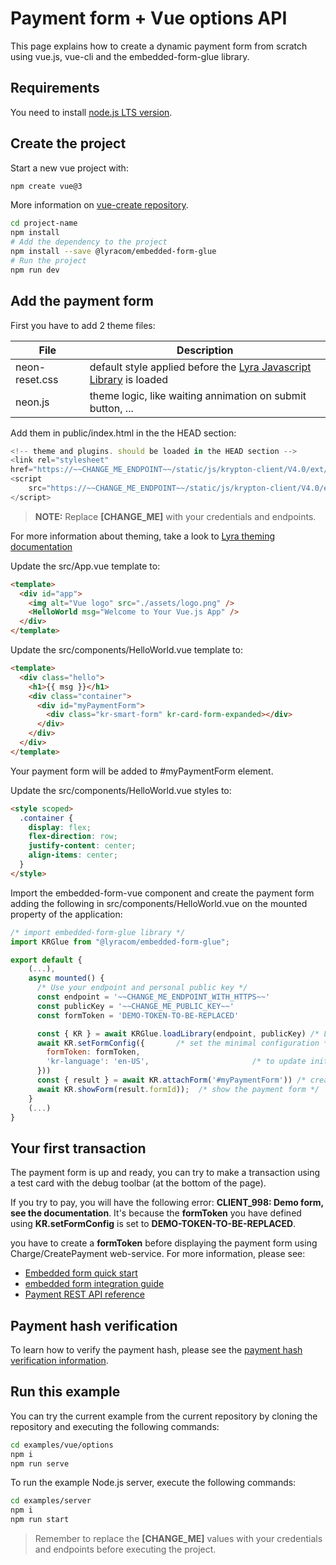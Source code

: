 # Payment form + Vue options API

This page explains how to create a dynamic payment form from scratch using
vue.js, vue-cli and the embedded-form-glue library.

## Requirements

You need to install [node.js LTS version](https://nodejs.org/en/).

## Create the project

Start a new vue project with:

```bash
npm create vue@3
```

More information on [vue-create repository](https://github.com/vuejs/create-vue).

```bash
cd project-name
npm install
# Add the dependency to the project
npm install --save @lyracom/embedded-form-glue
# Run the project
npm run dev
```

## Add the payment form

First you have to add 2 theme files:

| File              | Description                                                                   |
| ----------------- | ----------------------------------------------------------------------------- |
| neon-reset.css    | default style applied before the [Lyra Javascript Library][js link] is loaded |
| neon.js           | theme logic, like waiting annimation on submit button, ...                    |

Add them in public/index.html in the the HEAD section:

```javascript
<!-- theme and plugins. should be loaded in the HEAD section -->
<link rel="stylesheet"
href="https://~~CHANGE_ME_ENDPOINT~~/static/js/krypton-client/V4.0/ext/neon-reset.css">
<script
    src="https://~~CHANGE_ME_ENDPOINT~~/static/js/krypton-client/V4.0/ext/neon.js">
</script>
```

> **NOTE:** Replace **[CHANGE_ME]** with your credentials and endpoints.

For more information about theming, take a look to [Lyra theming documentation][js themes]

Update the src/App.vue template to:

```html
<template>
  <div id="app">
    <img alt="Vue logo" src="./assets/logo.png" />
    <HelloWorld msg="Welcome to Your Vue.js App" />
  </div>
</template>
```

Update the src/components/HelloWorld.vue template to:

```html
<template>
  <div class="hello">
    <h1>{{ msg }}</h1>
    <div class="container">
      <div id="myPaymentForm">
        <div class="kr-smart-form" kr-card-form-expanded></div>
      </div>
    </div>
  </div>
</template>
```

Your payment form will be added to #myPaymentForm element.

Update the src/components/HelloWorld.vue styles to:

```html
<style scoped>
  .container {
    display: flex;
    flex-direction: row;
    justify-content: center;
    align-items: center;
  }
</style>
```

Import the embedded-form-vue component and create the payment form adding
the following in src/components/HelloWorld.vue on the mounted property of the application:

```js
/* import embedded-form-glue library */
import KRGlue from "@lyracom/embedded-form-glue";

export default {
    (...),
    async mounted() {
      /* Use your endpoint and personal public key */
      const endpoint = '~~CHANGE_ME_ENDPOINT_WITH_HTTPS~~'
      const publicKey = '~~CHANGE_ME_PUBLIC_KEY~~'
      const formToken = 'DEMO-TOKEN-TO-BE-REPLACED'

      const { KR } = await KRGlue.loadLibrary(endpoint, publicKey) /* Load the remote library */
      await KR.setFormConfig({       /* set the minimal configuration */
        formToken: formToken,
        'kr-language': 'en-US',                       /* to update initialization parameter */
      }))
      const { result } = await KR.attachForm('#myPaymentForm')) /* create a payment form */
      await KR.showForm(result.formId));  /* show the payment form */
    }
    (...)
}
```

## Your first transaction

The payment form is up and ready, you can try to make a transaction using
a test card with the debug toolbar (at the bottom of the page).

If you try to pay, you will have the following error: **CLIENT_998: Demo form, see the documentation**.
It's because the **formToken** you have defined using **KR.setFormConfig** is set to **DEMO-TOKEN-TO-BE-REPLACED**.

you have to create a **formToken** before displaying the payment form using Charge/CreatePayment web-service.
For more information, please see:

- [Embedded form quick start][js quick start]
- [embedded form integration guide][js integration guide]
- [Payment REST API reference][rest api]


## Payment hash verification

To learn how to verify the payment hash, please see the [payment hash verification information](../../server/README.md).

## Run this example

You can try the current example from the current repository by cloning the repository and executing the following commands:

```bash
cd examples/vue/options
npm i
npm run serve
```

To run the example Node.js server, execute the following commands:

```bash
cd examples/server
npm i
npm run start
```

> Remember to replace the **[CHANGE_ME]** values with your credentials and endpoints before executing the project.

[js link]: https://lyra.com/fr/doc/rest/V4.0/javascript
[js themes]: https://lyra.com/fr/doc/rest/V4.0/javascript/features/themes.html
[js quick start]: https://lyra.com/fr/doc/rest/V4.0/javascript/quick_start_js.html
[js integration guide]: https://lyra.com/fr/doc/rest/V4.0/javascript/guide/start.html
[rest api]: https://lyra.com/fr/doc/rest/V4.0/api/reference.html
